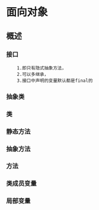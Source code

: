 # 面向对象

## 概述

### 接口
        1.即只有隐式抽象方法，
        2.可以多继承，
        3.接口中声明的变量默认都是final的
        
### 抽象类 
        

### 类

### 静态方法

### 抽象方法

### 方法

### 类成员变量

### 局部变量